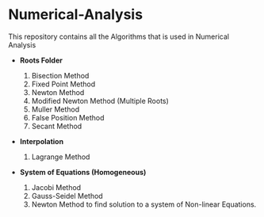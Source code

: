 Numerical-Analysis
==================

This repository contains all the Algorithms that is used in Numerical Analysis

- **Roots Folder**
  1. Bisection Method
  2. Fixed Point Method 
  3. Newton Method
  4. Modified Newton Method (Multiple Roots)
  5. Muller Method
  6. False Position Method
  7. Secant Method

- **Interpolation**
  1. Lagrange Method

- **System of Equations (Homogeneous)**
  1. Jacobi Method
  2. Gauss-Seidel Method
  3. Newton Method to find solution to a system of Non-linear Equations.


